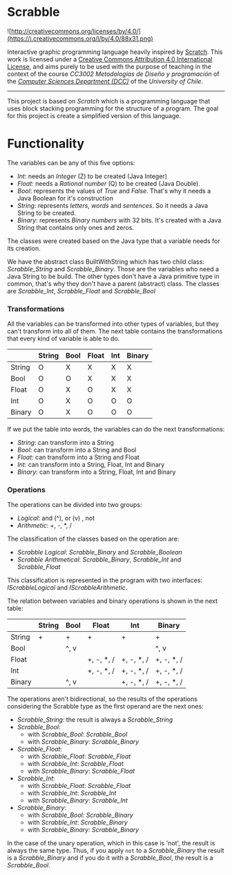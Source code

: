# Scrabble

![http://creativecommons.org/licenses/by/4.0/](https://i.creativecommons.org/l/by/4.0/88x31.png)

Interactive graphic programming language heavily inspired by 
[Scratch](https://scratch.mit.edu).
This work is licensed under a
[Creative Commons Attribution 4.0 International License](http://creativecommons.org/licenses/by/4.0/), 
and aims purely to be used with the purpose of teaching in the context of the course 
_CC3002 Metodologías de Diseño y programación_ of the 
[_Computer Sciences Department (DCC)_](https://www.dcc.uchile.cl) of the 
_University of Chile_.

---

This project is based on _Scratch_ which is a programming language that uses block
stacking programming for the structure of a program. The goal for this project is
create a simplified version of this language.

# Functionality

The variables can be any of this five options:
* *Int*: needs an _Integer_ (Z) to be created (Java Integer)
* *Float*: needs a _Rational number_ (Q) to be created (Java Double).
* *Bool*: represents the values of _True_ and _False_. That's why it needs a Java Boolean for it's construction
* *String*: represents _letters_, _words_ and _sentences_. So it needs a Java String to be created.
* *Binary*: represents _Binary numbers_ with 32 bits. It's created with a Java String that contains only ones and zeros.

The classes were created based on the Java type that a variable needs for its creation.

We have the abstract class BuiltWithString which has two child class: *Scrabble_String* and
*Scrabble_Binary*. Those are the variables who need a Java String to be build. The other types
don't have a Java primitive type in common, that's why they don't have a parent (abstract) class.
The classes are *Scrabble_Int*, *Scrabble_Float* and *Scrabble_Bool*

### Transformations

All the variables can be transformed into other types of variables, but they can't 
transform into all of them. The next table contains the transformations that
every kind of variable is able to do.

|  | String | Bool | Float | Int | Binary |
| --- | --- | --- | --- | --- | --- |
| String | O | X | X | X | X |
| Bool | O | O | X | X | X |
| Float | O | X | O | X | X |
| Int | O | X | O | O | O |
| Binary | O | X | O | O | O |

If we put the table into words, the variables can do the next transformations:

* *String*: can transform into a String
* *Bool*: can transform into a String and Bool
* *Float*: can transform into a String and Float
* *Int*: can transform into a String, Float, Int and Binary
* *Binary*: can transform into a String, Float, Int and Binary

### Operations

The operations can be divided into two groups:
* _Logical_: and (^), or (v) , not
* _Arithmetic_: +, -, *, /

The classification of the classes based on the operation are:
* _Scrabble Logical_: *Scrabble_Binary* and *Scrabble_Boolean*
* _Scrabble Arithmetical_: *Scrabble_Binary*, *Scrabble_Int* and *Scrabble_Float*

This classification is represented in the program with two interfaces: *IScrabbleLogical*
and *IScrabbleArithmetic*.


The relation between variables and binary operations is shown in the next table:

|  | String | Bool | Float | Int | Binary |
| --- | --- | --- | --- | --- | --- |
| String | + | + | + | + | + |
| Bool |  | ^, v |  |  | ^, v |
| Float |  |  | +, -, *, / | +, -, *, / | +, -, *, / |
| Int |  |  | +, -, *, / | +, -, *, / | +, -, *, / |
| Binary |  | ^, v |  | +, -, *, / | +, -, *, / |

The operations aren't bidirectional, so the results of the operations considering the
Scrabble type as the first operand are the next ones:
- _Scrabble_String_: the result is always a *Scrabble_String*
- _Scrabble_Bool_:
    * with *Scrabble_Bool*: *Scrabble_Bool*
    * with *Scrabble_Binary*: *Scrabble_Binary*
- _Scrabble_Float_:
    * with *Scrabble_Float*: *Scrabble_Float*
    * with *Scrabble_Int*: *Scrabble_Float*
    * with *Scrabble_Binary*: *Scrabble_Float*
- _Scrabble_Int_: 
    * with *Scrabble_Float*: *Scrabble_Float*
    * with *Scrabble_Int*: *Scrabble_Int*
    * with *Scrabble_Binary*: *Scrabble_Int*
- _Scrabble_Binary_:
    * with *Scrabble_Bool*: *Scrabble_Binary*
    * with *Scrabble_Int*: *Scrabble_Binary*
    * with *Scrabble_Binary*: *Scrabble_Binary*

In the case of the unary operation, which in this case is 'not', the result is always
the same type. Thus, if you apply ```not``` to a *Scrabble_Binary* the result is a 
*Scrabble_Binary* and if you do it with a *Scrabble_Bool*, 
the result is a *Scrabble_Bool*.